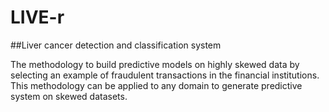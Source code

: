 # LIVE-r
##Liver cancer detection and classification system

The methodology to build predictive models on highly skewed data by selecting an example of fraudulent transactions in the financial institutions. This methodology can be applied to any domain to generate predictive system on skewed datasets.
